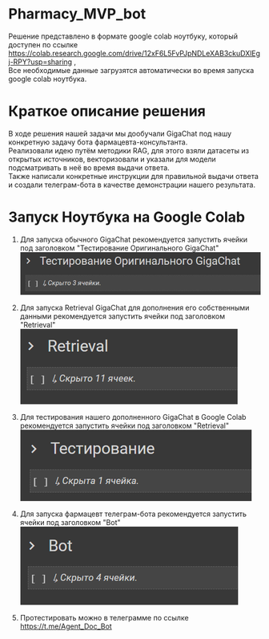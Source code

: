# Pharmacy_MVP_bot
Решение представлено в формате google colab ноутбуку, который доступен по ссылке https://colab.research.google.com/drive/12xF6L5FvPJpNDLeXAB3ckuDXlEgj-RPY?usp=sharing , <br>
Все необходимые данные загрузятся автоматически во время запуска google colab ноутбука.<br>

# Краткое описание решения
В ходе решения нашей задачи мы дообучали GigaChat под нашу конкретную задачу бота фармацевта-консультанта.<br>
Реализовали идею путём методики RAG, для этого взяли датасеты из открытых источников, векторизовали и указали для модели подсматривать в неё во время выдачи ответа.<br>
Также написали конкретные инструкции для правильной выдачи ответа и создали телеграм-бота в качестве демонстрации нашего результата. <br>

# Запуск Ноутбука на Google Colab
1. Для запуска обычного GigaChat рекомендуется запустить ячейки под заголовком "Тестирование Оригинального GigaChat" <br>
![Step 1](Images/2.png)

2. Для запуска Retrieval GigaChat для дополнения его собственными данными рекомендуется запустить ячейки под заголовком "Retrieval" <br>
![Step 2](Images/1.png)

3. Для тестирования нашего дополненного GigaChat в Google Colab рекомендуется запустить ячейки под заголовком "Retrieval" <br>
![Step 2](Images/3.png)

4. Для запуска фармацевт телеграм-бота рекомендуется запустить ячейки под заголовком "Bot" <br>
![Step 2](Images/4.png) <br>

5. Протестировать можно в телеграмме по ссылке https://t.me/Agent_Doc_Bot <br>
